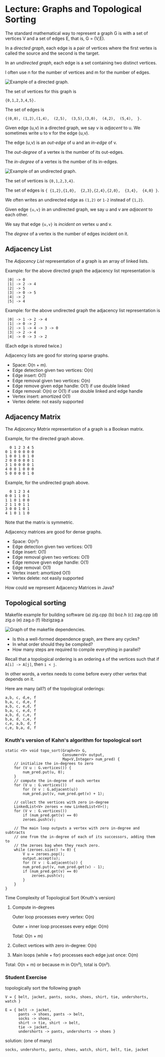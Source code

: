 # Lecture: Graphs and Topological Sorting

The standard mathematical way to represent a graph G is with a set
of vertices V and a set of edges E, that is, G = (V,E).

In a *directed graph*, each edge is a pair of vertices where the first
vertex is called the source and the second is the target.

In an *undirected graph*, each edge is a set containing two distinct
vertices.
    
I often use n for the number of vertices and m for the number of
edges.

![**Example of a directed graph.**](./digraph1.png)

The set of vertices for this graph is 

    {0,1,2,3,4,5}.

The set of edges is 

    {(0,0), (1,2),(1,4),  (2,5),  (3,5),(3,0),  (4,2),  (5,4),  }.

Given edge (u,v) in a directed graph, we say v is *adjacent* to u.
We sometimes write u to v for the edge (u,v).

The edge (u,v) is an *out-edge* of u and an *in-edge* of v.

The *out-degree* of a vertex is the number of its out-edges.

The *in-degree* of a vertex is the number of its in-edges.

![**Example of an undirected graph.**](./graph1.png)

The set of vertices is `{0,1,2,3,4}`.

The set of edges is `{ {1,2},{1,0},  {2,3},{2,4},{2,0},  {3,4},  {4,0} }`.

We often writes an undirected edge as `(1,2)` or `1-2` instead of `{1,2}`.

Given edge `{u,v}` in an undirected graph, we say u and v are
*adjacent* to each other. 

We say that edge `{u,v}` is *incident on* vertex u and v.

The *degree* of a vertex is the number of edges incident on it.

## Adjacency List

The *Adjacency List* representation of a graph is an array of linked
lists.

Example: for the above directed graph the adjacency list
representation is

     |0| -> 0
     |1| -> 2 -> 4
     |2| -> 5
     |3| -> 0 -> 5
     |4| -> 2
     |5| -> 4

Example: for the above undirected graph the adjacency list
representation is

     |0| -> 1 -> 2 -> 4
     |1| -> 0 -> 2
     |2| -> 1 -> 4 -> 3 -> 0
     |3| -> 2 -> 4
     |4| -> 0 -> 3 -> 2

(Each edge is stored twice.)

Adjacency lists are good for storing sparse graphs.

* Space: O(n + m).
* Edge detection given two vertices: O(n)
* Edge insert: O(1)
* Edge removal given two vertices: O(n) 
* Edge remove given edge handle: O(1) if use double linked
* Edge removal: O(n) or O(1) if use double linked and edge handle
* Vertex insert: amortized O(1)
* Vertex delete: not easily supported

## Adjacency Matrix

The *Adjacency Matrix* representation of a graph is a Boolean matrix.

Example, for the directed graph above.

      0 1 2 3 4 5
    0 1 0 0 0 0 0
    1 0 0 1 0 1 0
    2 0 0 0 0 0 1
    3 1 0 0 0 0 1
    4 0 0 1 0 0 0
    5 0 0 0 0 1 0

Example, for the undirected graph above.

      0 1 2 3 4
    0 0 1 1 0 1
    1 1 0 1 0 0
    2 1 1 0 1 1
    3 0 0 1 0 1
    4 1 0 1 1 0

Note that the matrix is symmetric.

Adjacency matrices are good for dense graphs.

* Space: O(n²)
* Edge detection given two vertices: O(1)
* Edge insert: O(1)
* Edge removal given two vertices: O(1)
* Edge remove given edge handle: O(1)
* Edge removal: O(1)
* Vertex insert: amortized O(1)
* Vertex delete: not easily supported

How could we represent Adjacency Matrices in Java?

## Topological sorting

Makefile example for building software
(a) zig.cpp
(b) boz.h
(c) zag.cpp
(d) zig.o
(e) zag.o
(f) libzigzag.a

![**Graph of the makefile dependencies.**](./digraph3.png)

- Is this a well-formed dependence graph, are there any cycles?
- In what order should they be compiled?
- How many steps are required to compile everything in parallel?

Recall that a topological ordering is an ordering `A` of the vertices
such that if `A[i] -> A[j]`, then `i < j`.

In other words, a vertex needs to come before every other vertex
that depends on it.

Here are many (all?) of the topological orderings:

    a,b, c, d,e, f
    b,a, c, d,e, f
    a,b, c, e,d, f
    b,a, c, e,d, f
    a,b, d, c,e, f
    b,a, d, c,e, f
    c,e, a,b, d, f
    c,e, b,a, d, f

### Knuth's version of Kahn's algorithm for topological sort

    static <V> void topo_sort(Graph<V> G, 
                              Consumer<V> output,
                              Map<V,Integer> num_pred) {
        // initialize the in-degrees to zero
        for (V u : G.vertices()) {
            num_pred.put(u, 0);
        }
        // compute the in-degree of each vertex
        for (V u : G.vertices())
            for (V v : G.adjacent(u))
            num_pred.put(v, num_pred.get(v) + 1);

        // collect the vertices with zero in-degree
        LinkedList<V> zeroes = new LinkedList<V>();
        for (V v : G.vertices())
            if (num_pred.get(v) == 0)
            zeroes.push(v);

        // The main loop outputs a vertex with zero in-degree and subtracts
        // one from the in-degree of each of its successors, adding them to
        // the zeroes bag when they reach zero.
        while (zeroes.size() != 0) {
            V u = zeroes.pop();
            output.accept(u);
            for (V v : G.adjacent(u)) {
            num_pred.put(v, num_pred.get(v) - 1);
            if (num_pred.get(v) == 0)
                zeroes.push(v);
            }
        }
    }

Time Complexity of Topological Sort (Knuth's version)

1. Compute in-degrees

    Outer loop processes every vertex: O(n)

    Outer + inner loop processes every edge: O(m)

    Total: O(n + m)

2. Collect vertices with zero in-degree: O(n)

3. Main loops (while + for) processes each edge just once: O(m)

Total: O(n + m) or because m in O(n²), total is O(n²).


### Student Exercise 

topologically sort the following graph

    V = { belt, jacket, pants, socks, shoes, shirt, tie, undershorts, watch }

    E = { belt -> jacket,
          pants -> shoes, pants -> belt,
          socks -> shoes,
          shirt -> tie, shirt -> belt,
          tie -> jacket,
          undershorts -> pants, undershorts -> shoes }

solution: (one of many)

    socks, undershorts, pants, shoes, watch, shirt, belt, tie, jacket
